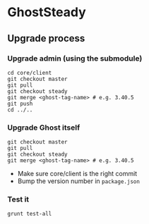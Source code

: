 # GhostSteady

## Upgrade process

### Upgrade admin (using the submodule)
```
cd core/client
git checkout master
git pull
git checkout steady
git merge <ghost-tag-name> # e.g. 3.40.5
git push
cd ../..
```

### Upgrade Ghost itself
```
git checkout master
git pull
git checkout steady
git merge <ghost-tag-name> # e.g. 3.40.5
```

* Make sure core/client is the right commit
* Bump the version number in `package.json`

### Test it
```shell
grunt test-all
```

